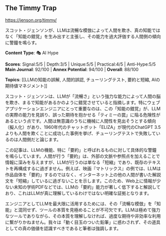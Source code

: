 ## The Timmy Trap

https://jenson.org/timmy/

スコット・ジェンソンが、LLMは流暢な模倣によって人間を欺き、真の知能ではなく「知能の錯覚」を生み出すと主張し、その能力を過大評価する人間側の傾向に警鐘を鳴らす。

**Content Type**: 🎭 AI Hype

**Scores**: Signal:5/5 | Depth:3/5 | Unique:5/5 | Practical:4/5 | Anti-Hype:5/5
**Main Journal**: 92/100 | **Annex Potential**: 94/100 | **Overall**: 88/100

**Topics**: [[LLMの知能の誤解, 人間的誤認, チューリングテスト, 要約と短縮, AIの期待値マネジメント]]

スコット・ジェンソンは、LLMが「流暢さ」という強力な能力によって人間の脳を欺き、まるで知能があるかのように錯覚させていると指摘します。特にウェブアプリケーションエンジニアにとって重要なのは、この「知能の錯覚」が、LLMの実際の能力を見誤り、誤った期待を抱かせる「ティミーの罠」に陥る危険性があるという点です。人間は無意識のうちに機械に人間性を見出そうとする傾向（擬人化）があり、1960年代のチャットボット「ELIZA」が現代のChatGPT 3.5よりも人間を欺くことに成功した事例を挙げ、チューリングテストで失敗しているのは人間側だと論じます。

この記事は、LLMの機能、特に「要約」と呼ばれるものに対して具体的な警鐘を鳴らしています。人間が行う「要約」は、外部の文脈や参照点を加えることで情報に深みを与えますが、LLMが行うのは単なる「短縮」であり、既存のテキストを再構成するに過ぎません。例えば、映画『マトリックス』の例では、LLMは作品自体を「要約」するのではなく、インターネット上の他の人間が書いた解説文を「短縮」しているに過ぎないことを示します。このため、Web上に情報が少ない未知の学術PDFなどでは、LLMの「要約」能力が著しく低下すると解説しており、これはLLMが真に理解しているわけではない明確な証拠となります。

エンジニアとしてLLMを最大限に活用するためには、その「流暢な模倣」を「知能」と混同せず、ツールの本質を見極めることが不可欠です。LLMは極めて強力なツールでありながら、その本質を理解しなければ、過度な期待や非効率な利用に繋がりかねません。我々は「動く目玉のついた鉛筆」に惑わされず、その道具としての真の価値を認識すべきであると筆者は強調します。